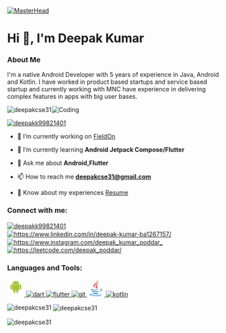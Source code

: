 [![MasterHead](https://1.bp.blogspot.com/-7A4WynwLsMw/XbBpCXG8fHI/AAAAAAAAMt4/uOa1bpLskYgrwGbllhSu2SDj_Mig8SXJQCLcBGAsYHQ/s1600/2000_600px.gif)](https://rishavchanda.io)
<h1 align="left">Hi 👋, I'm Deepak Kumar</h1>
<h3 align="left">About Me</h3>
<p>I'm a native Android Developer with 5 years of experience in Java, Android and Kotlin. I have worked in product based startups and service based startup and currently working with MNC have experience in delivering complex features in apps with big user bases.</p>
<img align="right" alt="Coding" width="400" src="https://camo.githubusercontent.com/e278cbf655da98c004011927c9b4ef9ace0e73c9b8a41892b778bbe03c045379/68747470733a2f2f637373706f696e743130312e636f6d2f77702d636f6e74656e742f75706c6f6164732f323032302f31302f446576656c6f7065722d6f6e2d6c6170746f702e676966">
<p align="left"> <img src="https://komarev.com/ghpvc/?username=deepakcse31&label=Profile%20views&color=0e75b6&style=flat" alt="deepakcse31" /> </p>

<p align="left"> <a href="https://twitter.com/deepakk99821401" target="blank"><img src="https://img.shields.io/twitter/follow/deepakk99821401?logo=twitter&style=for-the-badge" alt="deepakk99821401" /></a> </p>

- 🔭 I’m currently working on [FieldOn](https://play.google.com/store/search?q=fieldon+taskmo&c=apps)

- 🌱 I’m currently learning **Android Jetpack Compose/Flutter**

- 💬 Ask me about **Android,Flutter**

- 📫 How to reach me **deepakcse31@gmail.com**

- 📄 Know about my experiences <a href="https://drive.google.com/file/d/13mb07_SGoViqmOlKsLk8fVrch3Tq9uXQ/view?usp=sharing">Resume</a>
<h3 align="left">Connect with me:</h3>
<p align="left">
<a href="https://twitter.com/deepakk99821401" target="blank"><img align="center" src="https://raw.githubusercontent.com/rahuldkjain/github-profile-readme-generator/master/src/images/icons/Social/twitter.svg" alt="deepakk99821401" height="30" width="40" /></a>
<a href="https://linkedin.com/in/https://www.linkedin.com/in/deepak-kumar-ba1267157/" target="blank"><img align="center" src="https://raw.githubusercontent.com/rahuldkjain/github-profile-readme-generator/master/src/images/icons/Social/linked-in-alt.svg" alt="https://www.linkedin.com/in/deepak-kumar-ba1267157/" height="30" width="40" /></a>
<a href="https://instagram.com/https://www.instagram.com/deepak_kumar_poddar_" target="blank"><img align="center" src="https://raw.githubusercontent.com/rahuldkjain/github-profile-readme-generator/master/src/images/icons/Social/instagram.svg" alt="https://www.instagram.com/deepak_kumar_poddar_" height="30" width="40" /></a>
<a href="https://www.leetcode.com/https://leetcode.com/deepak_poddar/" target="blank"><img align="center" src="https://raw.githubusercontent.com/rahuldkjain/github-profile-readme-generator/master/src/images/icons/Social/leet-code.svg" alt="https://leetcode.com/deepak_poddar/" height="30" width="40" /></a>
</p>

<h3 align="left">Languages and Tools:</h3>
<p align="left"> <a href="https://developer.android.com" target="_blank" rel="noreferrer"> <img src="https://raw.githubusercontent.com/devicons/devicon/master/icons/android/android-original-wordmark.svg" alt="android" width="40" height="40"/> </a> <a href="https://dart.dev" target="_blank" rel="noreferrer"> <img src="https://www.vectorlogo.zone/logos/dartlang/dartlang-icon.svg" alt="dart" width="40" height="40"/> </a> <a href="https://flutter.dev" target="_blank" rel="noreferrer"> <img src="https://www.vectorlogo.zone/logos/flutterio/flutterio-icon.svg" alt="flutter" width="40" height="40"/> </a> <a href="https://git-scm.com/" target="_blank" rel="noreferrer"> <img src="https://www.vectorlogo.zone/logos/git-scm/git-scm-icon.svg" alt="git" width="40" height="40"/> </a> <a href="https://www.java.com" target="_blank" rel="noreferrer"> <img src="https://raw.githubusercontent.com/devicons/devicon/master/icons/java/java-original.svg" alt="java" width="40" height="40"/> </a> <a href="https://kotlinlang.org" target="_blank" rel="noreferrer"> <img src="https://www.vectorlogo.zone/logos/kotlinlang/kotlinlang-icon.svg" alt="kotlin" width="40" height="40"/> </a> </p>

<p><img align="left" src="https://github-readme-stats.vercel.app/api/top-langs?username=deepakcse31&show_icons=true&locale=en&layout=compact" alt="deepakcse31" /></p>

<p>&nbsp;<img align="center" src="https://github-readme-stats.vercel.app/api?username=deepakcse31&show_icons=true&locale=en" alt="deepakcse31" /></p>

<p><img align="center" src="https://github-readme-streak-stats.herokuapp.com/?user=deepakcse31&" alt="deepakcse31" /></p>
